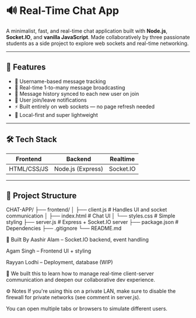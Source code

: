 # 🔊 Real-Time Chat App

A minimalist, fast, and real-time chat application built with **Node.js**, **Socket.IO**, and **vanilla JavaScript**. Made collaboratively by three passionate students as a side project to explore web sockets and real-time networking.

---

## 🚀 Features

- 🧠 Username-based message tracking
- 💬 Real-time 1-to-many message broadcasting
- 🧾 Message history synced to each new user on join
- 🚪 User join/leave notifications
- ⚡ Built entirely on web sockets — no page refresh needed
- 🔐 Local-first and super lightweight

---

## 🛠️ Tech Stack

| Frontend | Backend | Realtime |
|----------|---------|----------|
| HTML/CSS/JS | Node.js (Express) | Socket.IO |

---

## 📂 Project Structure
CHAT-APP/
├── frontend/
│ ├── client.js # Handles UI and socket communication
│ ├── index.html # Chat UI
│ └── styles.css # Simple styling
├── server.js # Express + Socket.IO server
├── package.json # Dependencies
├── .gitignore
└── README.md

👥 Built By
Aashir Alam – Socket.IO backend, event handling

Agam Singh – Frontend UI + styling

Rayyan Lodhi – Deployment, database (WIP)

🧠 We built this to learn how to manage real-time client-server communication and deepen our collaborative dev experience.

⚙️ Notes
If you're using this on a private LAN, make sure to disable the firewall for private networks (see comment in server.js).

You can open multiple tabs or browsers to simulate different users.